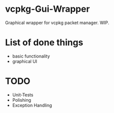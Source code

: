 # vcpkg-Gui-Wrapper
Graphical wrapper for vcpkg packet manager. WIP.
# List of done things
* basic functionality
* graphical UI
# TODO
* Unit-Tests
* Polishing
* Exception Handling
